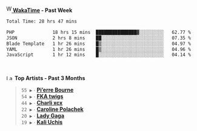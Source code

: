 <img src="https://github.com/dxnter/dxnter/assets/17434202/67b21fa4-d36d-46f9-9dec-f23d976b00ef" alt="WakaTime Logo" width="14" height="18"/><a href="https://wakatime.com/@dxnter" target="_blank"><strong> WakaTime</strong></a><strong> - Past Week</strong>

<!--START_SECTION:waka-->

```txt
Total Time: 28 hrs 47 mins

PHP              18 hrs 15 mins  ███████████████▓░░░░░░░░░   62.77 %
JSON             2 hrs 8 mins    ██░░░░░░░░░░░░░░░░░░░░░░░   07.35 %
Blade Template   1 hr 26 mins    █▒░░░░░░░░░░░░░░░░░░░░░░░   04.97 %
YAML             1 hr 26 mins    █▒░░░░░░░░░░░░░░░░░░░░░░░   04.96 %
JavaScript       1 hr 12 mins    █░░░░░░░░░░░░░░░░░░░░░░░░   04.14 %
```

<!--END_SECTION:waka-->

<br/>

<!--START_LASTFM_ARTISTS:{"period": "3month", "rows": 6}-->
<a href="https://last.fm" target="_blank"><img src="https://user-images.githubusercontent.com/17434202/215290617-e793598d-d7c9-428f-9975-156db1ba89cc.svg" alt="Last.fm Logo" width="18" height="13"/></a> **Top Artists - Past 3 Months**

> `55 ▶️` ∙ **[Pi’erre Bourne](https://www.last.fm/music/Pi%E2%80%99erre+Bourne)**<br/>
> `54 ▶️` ∙ **[FKA twigs](https://www.last.fm/music/FKA+twigs)**<br/>
> `44 ▶️` ∙ **[Charli xcx](https://www.last.fm/music/Charli+xcx)**<br/>
> `22 ▶️` ∙ **[Caroline Polachek](https://www.last.fm/music/Caroline+Polachek)**<br/>
> `20 ▶️` ∙ **[Lady Gaga](https://www.last.fm/music/Lady+Gaga)**<br/>
> `19 ▶️` ∙ **[Kali Uchis](https://www.last.fm/music/Kali+Uchis)**<br/>
<!--END_LASTFM_ARTISTS-->
